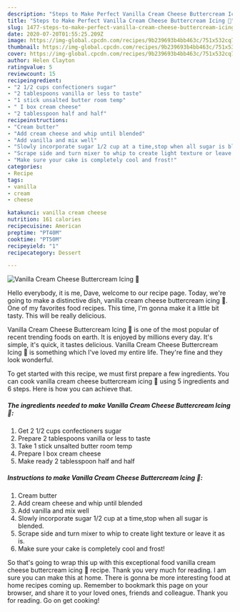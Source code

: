 ```yaml
---
description: "Steps to Make Perfect Vanilla Cream Cheese Buttercream Icing 🤩"
title: "Steps to Make Perfect Vanilla Cream Cheese Buttercream Icing 🤩"
slug: 1477-steps-to-make-perfect-vanilla-cream-cheese-buttercream-icing
date: 2020-07-20T01:55:25.209Z
image: https://img-global.cpcdn.com/recipes/9b239693b4bb463c/751x532cq70/vanilla-cream-cheese-buttercream-icing-🤩-recipe-main-photo.jpg
thumbnail: https://img-global.cpcdn.com/recipes/9b239693b4bb463c/751x532cq70/vanilla-cream-cheese-buttercream-icing-🤩-recipe-main-photo.jpg
cover: https://img-global.cpcdn.com/recipes/9b239693b4bb463c/751x532cq70/vanilla-cream-cheese-buttercream-icing-🤩-recipe-main-photo.jpg
author: Helen Clayton
ratingvalue: 5
reviewcount: 15
recipeingredient:
- "2 1/2 cups confectioners sugar"
- "2 tablespoons vanilla or less to taste"
- "1 stick unsalted butter room temp"
- " I box cream cheese"
- "2 tablesspoon half and half"
recipeinstructions:
- "Cream butter"
- "Add cream cheese and whip until blended"
- "Add vanilla and mix well"
- "Slowly incorporate sugar 1/2 cup at a time,stop when all sugar is blended."
- "Scrape side and turn mixer to whip to create light texture or leave it as is."
- "Make sure your cake is completely cool and frost!"
categories:
- Recipe
tags:
- vanilla
- cream
- cheese

katakunci: vanilla cream cheese 
nutrition: 161 calories
recipecuisine: American
preptime: "PT40M"
cooktime: "PT50M"
recipeyield: "1"
recipecategory: Dessert

---
```



![Vanilla Cream Cheese Buttercream Icing 🤩](https://img-global.cpcdn.com/recipes/9b239693b4bb463c/751x532cq70/vanilla-cream-cheese-buttercream-icing-🤩-recipe-main-photo.jpg)

Hello everybody, it is me, Dave, welcome to our recipe page. Today, we're going to make a distinctive dish, vanilla cream cheese buttercream icing 🤩. One of my favorites food recipes. This time, I'm gonna make it a little bit tasty. This will be really delicious.

Vanilla Cream Cheese Buttercream Icing 🤩 is one of the most popular of recent trending foods on earth. It is enjoyed by millions every day. It's simple, it's quick, it tastes delicious. Vanilla Cream Cheese Buttercream Icing 🤩 is something which I've loved my entire life. They're fine and they look wonderful.




To get started with this recipe, we must first prepare a few ingredients. You can cook vanilla cream cheese buttercream icing 🤩 using 5 ingredients and 6 steps. Here is how you can achieve that.

<!--inarticleads1-->

##### The ingredients needed to make Vanilla Cream Cheese Buttercream Icing 🤩:

1. Get 2 1/2 cups confectioners sugar
1. Prepare 2 tablespoons vanilla or less to taste
1. Take 1 stick unsalted butter room temp
1. Prepare  I box cream cheese
1. Make ready 2 tablesspoon half and half




<!--inarticleads2-->

##### Instructions to make Vanilla Cream Cheese Buttercream Icing 🤩:

1. Cream butter
1. Add cream cheese and whip until blended
1. Add vanilla and mix well
1. Slowly incorporate sugar 1/2 cup at a time,stop when all sugar is blended.
1. Scrape side and turn mixer to whip to create light texture or leave it as is.
1. Make sure your cake is completely cool and frost!




So that's going to wrap this up with this exceptional food vanilla cream cheese buttercream icing 🤩 recipe. Thank you very much for reading. I am sure you can make this at home. There is gonna be more interesting food at home recipes coming up. Remember to bookmark this page on your browser, and share it to your loved ones, friends and colleague. Thank you for reading. Go on get cooking!
